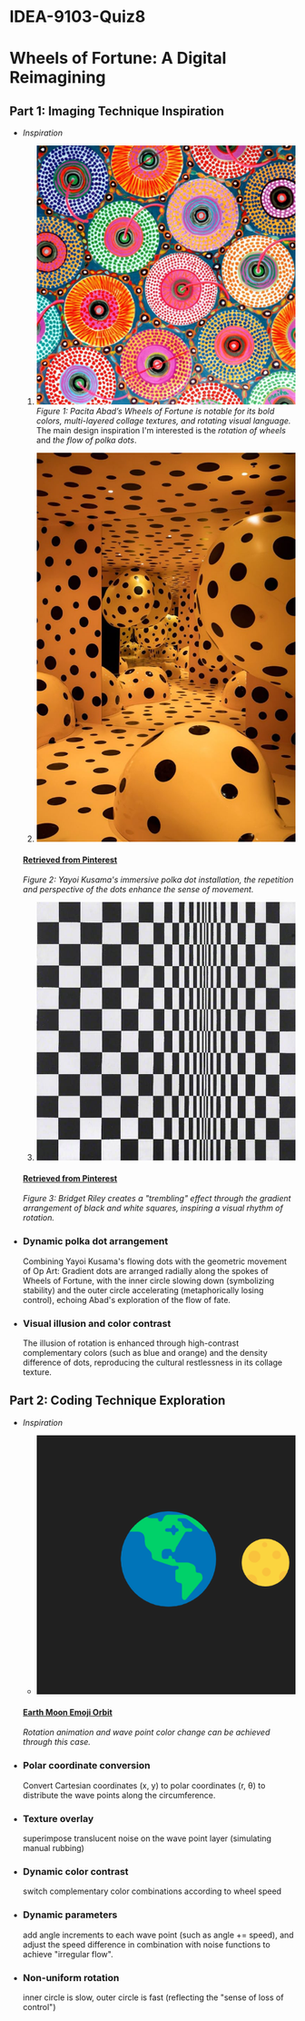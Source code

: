# IDEA-9103-Quiz8
# Wheels of Fortune: A Digital Reimagining

## Part 1: Imaging Technique Inspiration

- *Inspiration*
  1. ![Pacita Abad's Wheel of Fortune](readmeimages/Pacita-Abad-Wheels-of-fortune.jpg)
    *Figure 1: Pacita Abad’s Wheels of Fortune is notable for its bold colors, multi-layered collage textures, and rotating visual language.*
    The main design inspiration I'm interested is the *rotation of wheels* and *the flow of polka dots*. 

  2. ![Yayoi Kusama's Polka Dot Installation](readmeimages/PolkaDotInstallation.jpg)
  #### [Retrieved from Pinterest](https://www.pinterest.com/pin/11118330328169357/)
    *Figure 2: Yayoi Kusama's immersive polka dot installation, the repetition and perspective of the dots enhance the sense of movement.*

  3. ![Bridget Riley's "Movement in Squares"](readmeimages/MovementinSquares.jpg)
  #### [Retrieved from Pinterest](https://www.pinterest.com/pin/157766793180021138/)
    *Figure 3: Bridget Riley creates a "trembling" effect through the gradient arrangement of black and white squares, inspiring a visual rhythm of rotation.*

- ### **Dynamic polka dot arrangement** 
  Combining Yayoi Kusama's flowing dots with the geometric movement of Op Art: Gradient dots are arranged radially along the spokes of Wheels of Fortune, with the inner circle slowing down (symbolizing stability) and the outer circle accelerating (metaphorically losing control), echoing Abad's exploration of the flow of fate.

- ### **Visual illusion and color contrast**  
  The illusion of rotation is enhanced through high-contrast complementary colors (such as blue and orange) and the density difference of dots, reproducing the cultural restlessness in its collage texture.



## Part 2: Coding Technique Exploration

- *Inspiration*
  - ![Image of Earth Moon animation](readmeimages/earth-moon-emoji-orbit-2.gif)
  #### [Earth Moon Emoji Orbit](https://happycoding.io/tutorials/p5js/arrays/earth-moon-emoji-orbit)
   *Rotation animation and wave point color change can be achieved through this case.*
- ### **Polar coordinate conversion** 
  Convert Cartesian coordinates (x, y) to polar coordinates (r, θ) to distribute the wave points along the circumference.

- ### **Texture overlay** 
  superimpose translucent noise on the wave point layer (simulating manual rubbing)

- ### **Dynamic color contrast** 
  switch complementary color combinations according to wheel speed

- ### **Dynamic parameters**  
  add angle increments to each wave point (such as angle += speed), and adjust the speed difference in combination with noise functions to achieve "irregular flow".

- ### **Non-uniform rotation**  
  inner circle is slow, outer circle is fast (reflecting the "sense of loss of control")